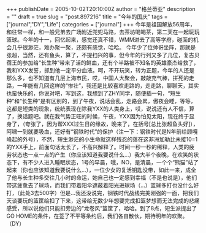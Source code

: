 +++
publishDate = 2005-10-02T20:10:00Z
author = "格兰蒂亚"
description = ""
draft = true
slug = "post.897216"
title = "今年的国庆"
tags = ["journal","DY","Life"]
categories = ["journal"]
+++
今年是祖国解放56周年，和往常一样，和一般兄弟去广场附近兜兜马路，去茶坊喝喝茶，第二天在一起玩玩篮球。今年的十一，回忆起来，感觉还真不错，WMM进去了高等学府，碰面的机会几乎很渺茫，难办聚一聚，还颇有感觉，哈哈。
今年少了位帅哥坐阵，那就是张超，当然，还有鱼头，算了，不提扫兴的事，但今年的行列又多了几位，复古贝蓓王的参加给“长生种”带来了活的鲜血，还有个半路被不知名的英雄豪杰给救了，我和YXX发誓，抓到他一定平分血液。呵，不开玩笑，转为正题，今年的人还是那么多，也不知道有几层上海市民，哎，中国人大聚会，敲敲充气棒，拼死的走路，一年能有几回这样的“惨壮”，我还是比较喜欢走路的，走走路，聊聊天，其实也蛮快乐的，你说对吧，写到这，我想到了ZHY同学，随便插一句，“短生种”和“长生种”是有区别的，到了午夜，说话会乱，走路会累，傲夜会睡，等等，这都是短类的现象，统统表现在除我YXX的人类身上，哎，说说还有人不信，算了，换话题吧。就在我气势正旺的时候，午夜，YXX因为怕见太阳，现在终于显身了，（夸张了，因为帮XXX过生日的缘故，晚来了，在括号[总比张超鱼头好]），阿啸一到就要吸血，还好有“钢铁时代”的保护（注一下：钢铁时代是N年前给顾嘎峰起的外号），不然，短生渺茫的小生命就这样残忍的落在这非洲加勒比未接10=1的YXX手上，前面句话太长了，不高兴解释了。时间一秒一秒的稀释，人类的疲劳状态也一点一点的产生（你应该知道我要说什么...）我大半个夜晚，在欢笑的状态下，有不少人进入睡眠状态，1号的早晨，哦，NO，是清晨，一个个“熊猫”站了起来（你也应该知道我要说什么...），一位少女的复活钥匙没带，如此一来，成全了他与长生种多交往几小时的命运，她自己也一定感到幸福（不是也说是），他们带这疲惫去了球场，而我们带着阳伞遮蔽着阳光进球场（...）篮球多打也没什么好打，（此处3去500字）但是...我还没说完，钢铁时代战线完美刚强的一面，把我们天谈要玩的篮筐给扣了下来，这带给无数少年想要完成扣篮梦想而无法完成的悲痛感受，所以说他们只能扣旁边的“龙卷风”篮筐了，哈哈。到了8点，短生派提出了GO HOME的条件，在签了不平等条约后，我们各自散伙，期待明年的欢聚。（DY）